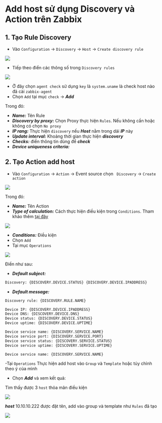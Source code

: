 # Add host sử dụng Discovery và Action trên Zabbix
## 1. Tạo Rule Discovery
- Vào `Configuration` -> `Discovery` -> `Host` -> `Create discovery rule`
<img src=https://i.imgur.com/98yLVFx.png>

- Tiếp theo điển các thông số trong `Discovery rules`
<img src=https://i.imgur.com/rIw7zQ2.png>

- Ở đây chọn `agent check` sử dụng `key` là `system.uname` là check host nào đã cài `zabbix-agent` 
- Chọn `Add` tại mục `check` -> ***Add***

Trong đó:

- ***Name:*** Tên Rule
- ***Discovery by proxy:*** Chọn Proxy thực hiện `Rules`. Nếu không cần hoặc không có chọn `No proxy`
- ***IP rang:*** Thực hiện `discovery` nếu ***Host*** nằm trong dải ***IP*** này
- ***Update interval:*** Khoảng thời gian thực hiện ***discovery***
- ***Checks:*** điền thông tin dùng để ***check***
- ***Device uniqueness criteria:***

## 2. Tạo Action add host
- Vào `Configuration` -> `Action` -> Event source chọn ` Discovery` -> `Create action`
<img src=https://i.imgur.com/Ar1P0ku.png>

Trong đó:

- ***Name:*** Tên Action
- ***Type of calculation:*** Cách thực hiện điều kiện trong `Conditions`. Tham khảo thêm [tại đây](https://www.zabbix.com/documentation/4.2/manual/config/notifications/action/conditions)
<img src=https://i.imgur.com/fABBFwB.png>

- ***Conditions:*** Điều kiện
- Chọn `Add`
- Tại mục `Operations`
<img src=https://i.imgur.com/C2DJ11H.png>

Điền như sau: 
- ***Default subject:*** 
```sh
Discovery: {DISCOVERY.DEVICE.STATUS} {DISCOVERY.DEVICE.IPADDRESS}
```
- ***Default message:*** 
```sh
Discovery rule: {DISCOVERY.RULE.NAME}

Device IP: {DISCOVERY.DEVICE.IPADDRESS}
Device DNS: {DISCOVERY.DEVICE.DNS}
Device status: {DISCOVERY.DEVICE.STATUS}
Device uptime: {DISCOVERY.DEVICE.UPTIME}

Device service name: {DISCOVERY.SERVICE.NAME}
Device service port: {DISCOVERY.SERVICE.PORT}
Device service status: {DISCOVERY.SERVICE.STATUS}
Device service uptime: {DISCOVERY.SERVICE.UPTIME}

Device service name: {DISCOVERY.SERVICE.NAME}
```
-Tại `Operations` Thực hiện add host vào `Group` và `Template` hoặc túy chỉnh theo ý của mình

- Chọn ***Add*** và xem kết quả: 

Tìm thấy được 3 `host` thỏa mãn điều kiện

<img src=https://i.imgur.com/PqplwQV.png>

***host*** 10.10.10.222 được đặt tên, add vào group và template như `Rules` đã tạo

<img src=https://i.imgur.com/2Xz891d.png>
